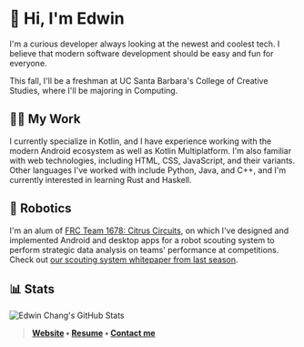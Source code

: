 # 👋 Hi, I'm Edwin

I'm a curious developer always looking at the newest and coolest tech. I believe that modern software development should be easy and fun for everyone.

This fall, I'll be a freshman at UC Santa Barbara's College of Creative Studies, where I'll be majoring in Computing.

## 🧑‍💻 My Work

I currently specialize in Kotlin, and I have experience working with the modern Android ecosystem as well as Kotlin Multiplatform. I'm also familiar with web technologies, including HTML, CSS, JavaScript, and their variants. Other languages I've worked with include Python, Java, and C++, and I'm currently interested in learning Rust and Haskell.

## 🤖 Robotics

I'm an alum of [FRC Team 1678: Citrus Circuits](https://www.citruscircuits.org), on which I've designed and implemented Android and desktop apps for a robot scouting system to perform strategic data analysis on teams' performance at competitions. Check out [our scouting system whitepaper from last season](https://www.citruscircuits.org/uploads/6/9/3/4/6934550/whitepaper_2024_-_final.pdf).

## 📊 Stats

![Edwin Chang's GitHub Stats](https://github-readme-stats.vercel.app/api?username=EdwinChang24&show_icons=true&theme=github_dark&count_private=true)

> **[Website](https://edwinchang.vercel.app/) • [Resume](https://edwinchang.vercel.app/resume.pdf) • [Contact me](mailto:&#101;dwinchang2024@gmail.com)**
